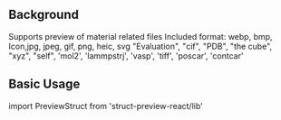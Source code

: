 ## Background
Supports preview of material related files
Included format:
webp, bmp, Icon,jpg, jpeg, gif, png, heic, svg
"Evaluation", "cif", "PDB", "the cube", "xyz", "self", 'mol2', 'lammpstrj', 'vasp', 'tiff', 'poscar', 'contcar'

## Basic Usage
import PreviewStruct from 'struct-preview-react/lib'

<PreviewStruct 
  type="cif" 
  sourceType="url" 
  source="https://materials-fe.oss-cn-hangzhou-zjy-d01-a.ops.cloud.zhejianglab.com/42-0N-SV-Sc.cif"
/>